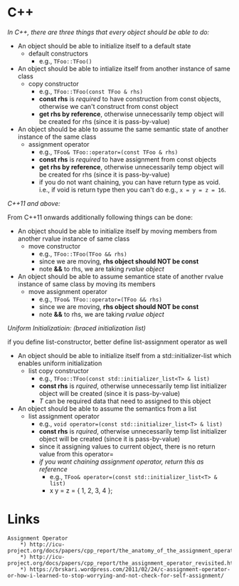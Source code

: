 # C++

_In C++, there are three things that every object should be able to do:_

- An object should be able to initialize itself to a default state
    - default constructors
        - e.g., `TFoo::TFoo()`
- An object should be able to intialize itself from another instance of same class
    - copy constructor
        - e.g., `TFoo::TFoo(const TFoo & rhs)`
        - __const rhs__ is _required_ to have construction from const objects, otherwise we can't construct from const object
        - __get rhs by reference__, otherwise unnecessarily temp object will be created for rhs (since it is pass-by-value)
- An object should be able to assume the same semantic state of another instance of the same class
    - assignment operator
        - e.g., `TFoo& TFoo::operator=(const TFoo & rhs)`
        - __const rhs__ is _required_ to have assignment from const objects
        - __get rhs by reference__, otherwise unnecessarily temp object will be created for rhs (since it is pass-by-value)
        - if you do not want chaining, you can have return type as void. i.e., if void is return type then you can't do e.g., `x = y = z = 16`.

_C++11 and above:_

From C++11 onwards additionally following things can be done:
    
- An object should be able to initialize itself by moving members from another rvalue instance of same class
    - move constructor
        - e.g., `TFoo::TFoo(TFoo && rhs)`
        - since we are moving, __rhs object should NOT be const__
        - note __&&__ to rhs, we are taking _rvalue object_
- An object should be able to assume semantice state of another rvalue instance of same class by moving its members
    - move assignment operator
        - e.g., `TFoo& TFoo::operator=(TFoo && rhs)`
        - since we are moving, __rhs object should NOT be const__
        - note __&&__ to rhs, we are taking _rvalue object_
    
_Uniform Initializatioin: (braced initialization list)_

if you define list-constructor, better define list-assignment operator as well

- An object should be able to initialize itself from a std::initializer-list which enables uniform initialization
    - list copy constructor
        - e.g., `TFoo::TFoo(const std::initializer_list<T> & list)`
        - __const rhs__ is _rquired_, otherwise unnecessarily temp list initializer object will be created (since it is pass-by-value)
        - _T_ can be required data that need to assigned to this object
- An object should be able to assume the semantics from a list
    - list assignment operator
        - e.g., `void operator=(const std::initializer_list<T> & list)`
        - __const rhs__ is _rquired_, otherwise unnecessarily temp list initializer object will be created (since it is pass-by-value)
        - since it assigning values to current object, there is no return value from this operator=
        - _if you want chaining assignment operator, return this as reference_
            - e.g., `TFoo& operator=(const std::initializer_list<T> & list)`
            - x  y = z = { 1, 2, 3, 4 };


# Links
    Assignment Operator
        *) http://icu-project.org/docs/papers/cpp_report/the_anatomy_of_the_assignment_operator.html
        *) http://icu-project.org/docs/papers/cpp_report/the_assignment_operator_revisited.html
        *) https://brskari.wordpress.com/2011/02/24/c-assignment-operator-or-how-i-learned-to-stop-worrying-and-not-check-for-self-assignment/
